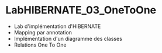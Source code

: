 # LabHIBERNATE_03_OneToOne

* Lab d'implémentation d'HIBERNATE
* Mapping par annotation
* Implémentation d'un diagramme des classes 
* Relations One To One
